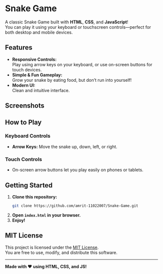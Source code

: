 # Snake Game

A classic Snake Game built with **HTML**, **CSS**, and **JavaScript**!  
You can play it using your keyboard or touchscreen controls—perfect for both desktop and mobile devices.

## Features

- **Responsive Controls:**  
  Play using arrow keys on your keyboard, or use on-screen buttons for touch devices.
- **Simple & Fun Gameplay:**  
  Grow your snake by eating food, but don’t run into yourself!
- **Modern UI:**  
  Clean and intuitive interface.

## Screenshots

<!-- Add your own screenshots by uploading images to your repo and linking them here. -->
<!-- Example: -->
<!-- ![Gameplay Screenshot](screenshots/screenshot1.png) -->

## How to Play

### Keyboard Controls

- **Arrow Keys:** Move the snake up, down, left, or right.

### Touch Controls

- On-screen arrow buttons let you play easily on phones or tablets.

## Getting Started

1. **Clone this repository:**
    ```sh
    git clone https://github.com/amrit-11022007/Snake-Game.git
    ```
2. **Open `index.html` in your browser.**
3. **Enjoy!**

## MIT License

This project is licensed under the [MIT License](LICENSE).  
You are free to use, modify, and distribute this software.

---

**Made with ❤️ using HTML, CSS, and JS!**
